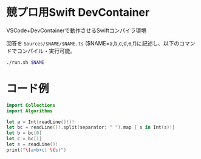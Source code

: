 # 競プロ用Swift DevContainer

VSCode+DevContainerで動作させるSwiftコンパイラ環境

回答を `Sources/$NAME/$NAME.ts` ($NAME=a,b,c,d,e,f)に記述し、以下のコマンドでコンパイル・実行可能。

```bash
./run.sh $NAME
```

# コード例

```swift
import Collections
import Algorithms

let a = Int(readLine()!)!
let bc = readLine()!.split(separator: " ").map { s in Int(s)!}
let b = bc[0]
let c = bc[1]
let s = readLine()!
print("\(a+b+c) \(s)")
```
